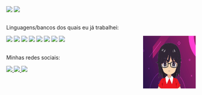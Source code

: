 <div>
  <img height='180px' src='https://github-readme-stats.vercel.app/api?username=luizacastelar&count_private=true&show_icons=true&theme=moltack&hide_rank=true&include_all_commits=true'>
  
  <img height='180px' src='https://github-readme-stats.vercel.app/api/top-langs/?username=luizacastelar&theme=moltack'>
</div>
    
##   
    
<div>
  <p> Linguagens/bancos dos quais eu já trabalhei: </p>
  
  <img height='50px' src="https://cdn.jsdelivr.net/gh/devicons/devicon/icons/javascript/javascript-original.svg" />
  <img height='50px' src="https://cdn.jsdelivr.net/gh/devicons/devicon/icons/html5/html5-original.svg" />
  <img height='50px' src="https://cdn.jsdelivr.net/gh/devicons/devicon/icons/css3/css3-original.svg" />
  <img height='50px' src="https://cdn.jsdelivr.net/gh/devicons/devicon/icons/bootstrap/bootstrap-original.svg" />
  <img height='50px' src="https://cdn.jsdelivr.net/gh/devicons/devicon/icons/mysql/mysql-original.svg" />
  <img height='50px' src="https://cdn.jsdelivr.net/gh/devicons/devicon/icons/python/python-original.svg"/>
  <img height='50px' src="https://cdn.jsdelivr.net/gh/devicons/devicon/icons/jquery/jquery-original.svg" />
  <img height='50px' src="https://cdn.jsdelivr.net/gh/devicons/devicon/icons/php/php-original.svg" />  
  
  
  <img align='right' width='140px'  height='140px' src="https://github.com/luizacastelar/luizacastelar/blob/main/abstract-modern-cool-geometric-pattern-background-vector_3.png" /> 
 </div>

##

 <div>
  <p> Minhas redes sociais: </p>
  
  <a href='https://www.linkedin.com/in/luizarodrigues399' target='_blank'>
    <img height='30px' src='https://img.shields.io/badge/LinkedIn-0077B5?style=for-the-badge&logo=linkedin&logoColor=white'>
  </a>
  
  <a href='https://stackoverflow.com/users/5717639/luiza-rodrigues' target='_blank'>
    <img height='30px' src='https://img.shields.io/badge/Stack_Overflow-FE7A16?style=for-the-badge&logo=stack-overflow&logoColor=white'>
  </a>
  
  <a href='mailto:luiza.castelar@sga.pucminas.br' target='_blank'>
    <img height='30px' src='https://img.shields.io/badge/Gmail-D14836?style=for-the-badge&logo=gmail&logoColor=white'>
  </a>
  
  
